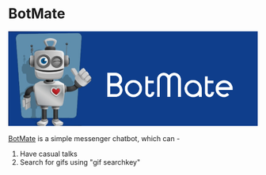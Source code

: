 # BotMate

<a href = "https://m.me/ImBotMate">![Alt text](/cover_photo.jpg?raw=true "Optional Title")</a>

<a href = "https://m.me/ImBotMate">BotMate</a> is a simple messenger chatbot, which can -
1. Have casual talks
2. Search for gifs using "gif searchkey"
